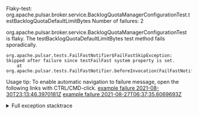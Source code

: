         
Flaky-test: org.apache.pulsar.broker.service.BacklogQuotaManagerConfigurationTest.testBacklogQuotaDefaultLimitBytes
Number of failures: 2

org.apache.pulsar.broker.service.BacklogQuotaManagerConfigurationTest is flaky. The testBacklogQuotaDefaultLimitBytes test method fails sporadically.

```
org.apache.pulsar.tests.FailFastNotifier$FailFastSkipException: Skipped after failure since testFailFast system property is set.
	at org.apache.pulsar.tests.FailFastNotifier.beforeInvocation(FailFastNotifier.java:88)

```

Usage tip: To enable automatic navigation to failure message, open the following links with CTRL/CMD-click.
[example failure 2021-08-30T23:13:46.3970181Z](https://github.com/apache/pulsar/runs/3467152431?check_suite_focus=true#step:9:893)
[example failure 2021-08-27T06:37:35.6069693Z](https://github.com/apache/pulsar/runs/3440411059?check_suite_focus=true#step:9:2815)


<details>
<summary>Full exception stacktrace</summary>
<code><pre>
org.apache.pulsar.tests.FailFastNotifier$FailFastSkipException: Skipped after failure since testFailFast system property is set.
	at org.apache.pulsar.tests.FailFastNotifier.beforeInvocation(FailFastNotifier.java:88)

</pre></code>
</details>

